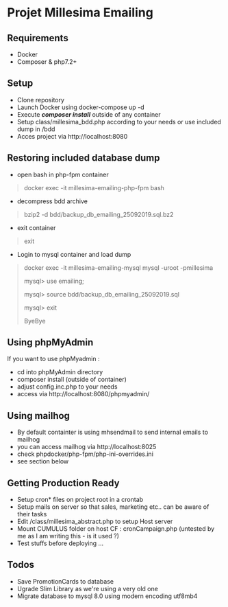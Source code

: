 # Projet Millesima Emailing
## Requirements
- Docker
- Composer & php7.2+
## Setup
- Clone repository
- Launch Docker using docker-compose up -d
- Execute _**composer install**_ outside of any container
- Setup class/millesima_bdd.php according to your needs or use included dump in /bdd
- Acces project via http://localhost:8080

## Restoring included database dump
- open bash in php-fpm container
> docker exec -it millesima-emailing-php-fpm bash

- decompress bdd archive
> bzip2 -d bdd/backup_db_emailing_25092019.sql.bz2

- exit container
>  exit

- Login to mysql container and load dump

> docker exec -it millesima-emailing-mysql mysql -uroot -pmillesima
>
> mysql> use emailing;
>
> mysql> source bdd/backup_db_emailing_25092019.sql
>
> mysql> exit
>
> ByeBye

## Using phpMyAdmin
If you want to use phpMyadmin :
- cd into phpMyAdmin directory
- composer install (outside of container)
- adjust config.inc.php to your needs
- access via http://localhost:8080/phpmyadmin/

## Using mailhog
- By default containter is using mhsendmail to send internal emails to mailhog
- you can access mailhog via http://localhost:8025
- check phpdocker/php-fpm/php-ini-overrides.ini 
- see section below

## Getting Production Ready
- Setup cron* files on project root in a crontab
- Setup mails on server so that sales, marketing etc.. can be aware of their tasks
- Edit /class/millesima_abstract.php to setup Host server
- Mount CUMULUS folder on host CF : cronCampaign.php (untested by me as I am writing this - is it used ?)
- Test stuffs before deploying ...

## Todos
- Save PromotionCards to database
- Ugrade Slim Library as we're using a very old one
- Migrate database to mysql 8.0 using modern encoding utf8mb4

